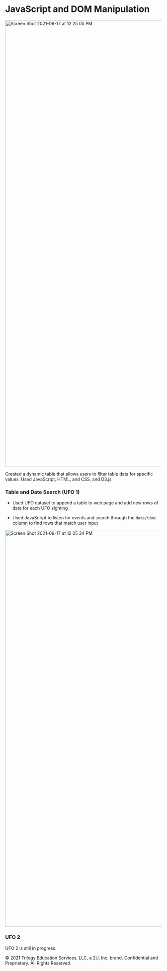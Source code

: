 # JavaScript and DOM Manipulation

<img width="1438" alt="Screen Shot 2021-09-17 at 12 25 05 PM" src="https://user-images.githubusercontent.com/79863465/133829358-59860503-968f-4d4f-bf9c-9b1d611b47ef.png">


Created a dynamic table that allows users to filter table data for specific values. Used JavaScript, HTML, and CSS, and D3.js

### Table and Date Search (UFO 1)

* Used UFO dataset to append a table to web page and add new rows of data for each UFO sighting

* Used JavaScript to listen for events and search through the `date/time` column to find rows that match user input

<img width="1278" alt="Screen Shot 2021-09-17 at 12 25 34 PM" src="https://user-images.githubusercontent.com/79863465/133829395-3efbc11e-5d03-4a6b-a678-5710d9192b0a.png">


### UFO 2

UFO 2 is still in progress.

© 2021 Trilogy Education Services, LLC, a 2U, Inc. brand. Confidential and Proprietary. All Rights Reserved.



